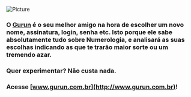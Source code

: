 ![Picture](http://carlosrobertofreire.github.io//gurun/images/logo128.4cf5cccc.png)

### O [Gurun](http://www.gurun.com.br) é o seu melhor amigo na hora de escolher um novo nome, assinatura, login, senha etc. Isto porque ele sabe absolutamente tudo sobre Numerologia, e analisará as suas escolhas indicando as que te trarão maior sorte ou um tremendo azar. 

### Quer experimentar? Não custa nada.

### Acesse [www.gurun.com.br](http://www.gurun.com.br)!
